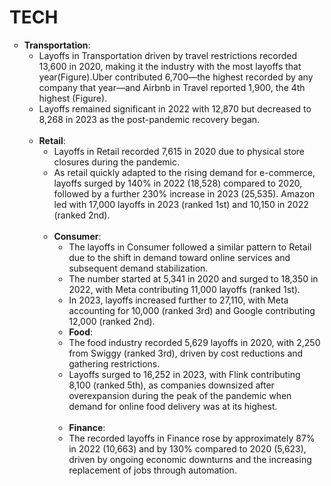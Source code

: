 # TECH

<ul style="list-style-type: circle; font-weight: light;">

<li>
<strong>Transportation</strong>: <br/>
  
  <ul style="list-style-type: circle; font-weight: light;">
    <li>Layoffs in Transportation driven by travel restrictions recorded 13,600 in 2020, making it the industry with the most layoffs that year(Figure).Uber contributed 6,700—the highest recorded by any company that year—and Airbnb in Travel reported 1,900, the 4th highest (Figure).</li>
    <li>Layoffs remained significant in 2022 with 12,870 but decreased to 8,268 in 2023 as the post-pandemic recovery began.</li>
    
</li>
<br/>

<li>
<strong>Retail</strong>: <br/>

   <ul style="list-style-type: circle; font-weight: light;">
   <li>Layoffs in Retail recorded 7,615 in 2020 due to physical store closures during the pandemic.</li> 
   <li>As retail quickly adapted to the rising demand for e-commerce, layoffs surged by 140% in 2022 (18,528) compared to 2020, followed by a further 230% increase in 2023 (25,535). Amazon led with 17,000 layoffs in 2023 (ranked 1st) and 10,150 in 2022 (ranked 2nd).</li>

</li>
<br/>

<li>
  <strong>Consumer</strong>: <br/>
  
  <ul style="list-style-type: circle; font-weight: light;">
  <li> The layoffs in Consumer followed a similar pattern to Retail due to the shift in demand toward online services and subsequent demand stabilization.</li> 
  <li> The number started at 5,341 in 2020 and surged to 18,350 in 2022, with Meta contributing 11,000 layoffs (ranked 1st).</li> 
  <li> In 2023, layoffs increased further to 27,110, with Meta accounting for 10,000 (ranked 3rd) and Google contributing 12,000 (ranked 2nd). </li> 



<li>
    <strong>Food</strong>: <br/>
    <li> The food industry recorded 5,629 layoffs in 2020, with 2,250 from Swiggy (ranked 3rd), driven by cost reductions and gathering restrictions.</li>
    <li>Layoffs surged to 16,252 in 2023, with Flink contributing 8,100 (ranked 5th), as companies downsized after overexpansion during the peak of the pandemic when demand for online food delivery was at its highest. </li>
  
</li>
<br/>


<li>
    <strong>Finance</strong>: <br/>
    <li>The recorded layoffs in Finance rose by approximately 87% in 2022 (10,663) and by 130% compared to 2020 (5,623), driven by ongoing economic downturns and the increasing replacement of jobs through automation.</li>

</li>
